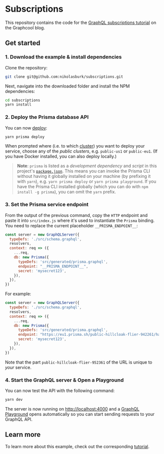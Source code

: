 # Subscriptions

This repository contains the code for the [GraphQL subscriptions tutorial](https://medium.com/@graphcool/tutorial-building-a-realtime-graphql-server-with-subscriptions-2758cfc6d427) on the Graphcool blog.

## Get started

### 1. Download the example & install dependencies

Clone the repository:

```sh
git clone git@github.com:nikolasburk/subscriptions.git
```

Next, navigate into the downloaded folder and install the NPM dependencies:

```sh
cd subscriptions
yarn install
```

### 2. Deploy the Prisma database API

You can now [deploy](https://www.prismagraphql.com/docs/reference/cli-command-reference/database-service/prisma-deploy-kee1iedaov):

```sh
yarn prisma deploy
```

When prompted where (i.e. to which [cluster](https://www.prisma.io/docs/reference/clusters/overview-eu2ood0she)) you want to deploy your service, choose any of the _public clusters_, e.g. `public-us1` or `public-eu1`. (If you have Docker installed, you can also deploy locally.)

> **Note**: `prisma` is listed as a _development dependency_ and _script_ in this project's [`package.json`](./package.json). This means you can invoke the Prisma CLI without having it globally installed on your machine (by prefixing it with `yarn`), e.g. `yarn prisma deploy` or `yarn prisma playground`. If you have the Prisma CLI installed globally (which you can do with `npm install -g prisma`), you can omit the `yarn` prefix.

### 3. Set the Prisma service endpoint

From the output of the previous command, copy the `HTTP` endpoint and paste it into `src/index.js` where it's used to instantiate the `Prisma` binding. You need to replace the current placeholder `__PRISMA_ENDPOINT__`:

```js
const server = new GraphQLServer({
  typeDefs: './src/schema.graphql',
  resolvers,
  context: req => ({
    ...req,
    db: new Prisma({
      typeDefs: 'src/generated/prisma.graphql',
      endpoint: "__PRISMA_ENDPOINT__",
      secret: 'mysecret123',
    }),
  }),
})
```

For example:

```js
const server = new GraphQLServer({
  typeDefs: './src/schema.graphql',
  resolvers,
  context: req => ({
    ...req,
    db: new Prisma({
      typeDefs: 'src/generated/prisma.graphql',
      endpoint: "https://eu1.prisma.sh/public-hillcloak-flier-942261/hackernews-graphql-js/dev",
      secret: 'mysecret123',
    }),
  }),
})
```

Note that the part `public-hillcloak-flier-952361` of the URL is unique to _your_ service.

### 4. Start the GraphQL server & Open a Playground

You can now test the API with the following command:

```sh
yarn dev
```

The server is now running on [http://localhost:4000](http://localhost:4000) and a [GraphQL Playground](https://github.com/graphcool/graphql-playground) opens automatically so you can start sending requests to your GraphQL API.

## Learn more

To learn more about this example, check out the corresponding [tutorial](https://medium.com/@graphcool/tutorial-building-a-realtime-graphql-server-with-subscriptions-2758cfc6d427).
